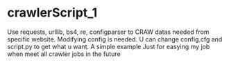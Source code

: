 # crawlerScript_1
Use requests, urllib, bs4, re, configparser to CRAW datas needed from specific website.
Modifying config is needed.
U can change config.cfg and script.py to get what u want.
A simple example
Just for easying my job when meet all crawler jobs in the future
